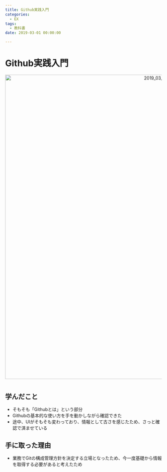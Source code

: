 ```yaml
---
title: Github実践入門
categories:
  - EX 
tags: 
  - 教科書
date: 2019-03-01 00:00:00

---
```


# Github実践入門

<div style="text-align:center; margin-bottom: 40px">
<img src="/img/cover/2019_03_github.jpg" alt="2019_03_github" title="2019_03_github" style="width:980px">
</div>

## 学んだこと

- そもそも「Githubとは」という部分
- Githubの基本的な使い方を手を動かしながら確認できた
- 途中、UIがそもそも変わっており、情報として古さを感じたため、さっと確認で済ませている

## 手に取った理由

- 業務でGitの構成管理方針を決定する立場となったため、今一度基礎から情報を取得する必要があると考えたため

